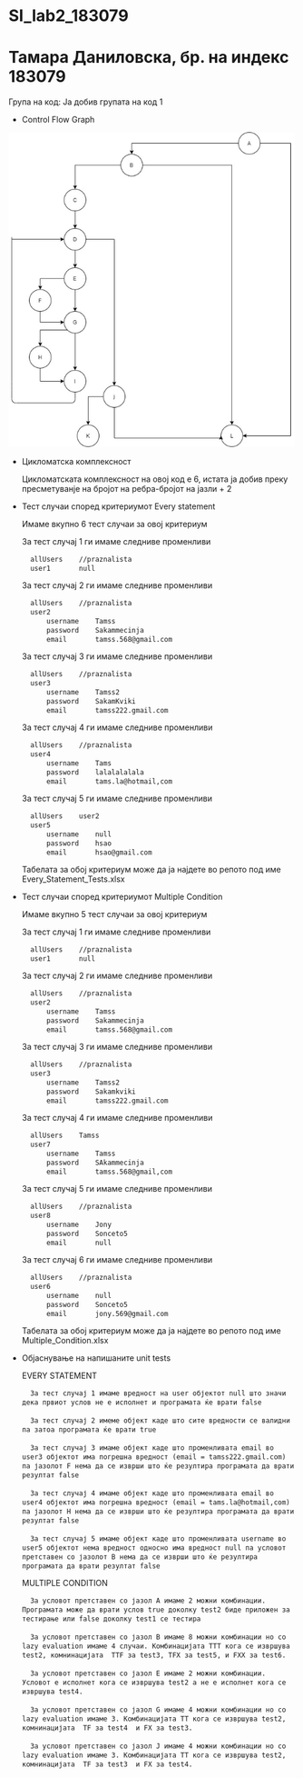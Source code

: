 # SI_lab2_183079
# Тамара Даниловска, бр. на индекс 183079

Група на код:
Ја добив групата на код 1

* Control Flow Graph

![CFG](CFG.jpg)

* Цикломатска комплексност

	Цикломатската комплексност на овој код е 6, истата ја добив преку пресметуванје на бројот на ребра-бројот на јазли + 2

* Тест случаи според критериумот Every statement

	Имаме вкупно 6 тест случаи за овој критериум 

	За тест случај 1 ги имаме следниве променливи 
				
		allUsers	//praznalista	
		user1  		null

	За тест случај 2 ги имаме следниве променливи 

		allUsers	//praznalista	
		user2		
			username	Tamss
			password	Sakammecinja
			email		tamss.568@gmail.com

	За тест случај 3 ги имаме следниве променливи 

		allUsers	//praznalista	
		user3		
			username	Tamss2
			password	SakamKviki
			email		tamss222.gmail.com

	За тест случај 4 ги имаме следниве променливи 

		allUsers	//praznalista	
		user4		
			username	Tams
			password	lalalalalala
			email		tams.la@hotmail,com

	За тест случај 5 ги имаме следниве променливи 

		allUsers	user2	
		user5		
			username	null
			password	hsao
			email		hsao@gmail.com

	Табелата за обој критериум може да ја најдете во репото под име Every_Statement_Tests.xlsx

* Тест случаи според критериумот Multiple Condition

	Имаме вкупно 5 тест случаи за овој критериум 

	За тест случај 1 ги имаме следниве променливи 
				
		allUsers	//praznalista	
		user1		null

	За тест случај 2 ги имаме следниве променливи 

		allUsers	//praznalista	
		user2		
			username	Tamss
			password	Sakammecinja
			email		tamss.568@gmail.com

	За тест случај 3 ги имаме следниве променливи 

		allUsers	//praznalista	
		user3		
			username	Tamss2
			password	Sakamkviki
			email		tamss222.gmail.com

	За тест случај 4 ги имаме следниве променливи 

		allUsers	Tamss	
		user7		
			username	Tamss
			password	SAkammecinja
			email		tamss.568@gmail,com

	За тест случај 5 ги имаме следниве променливи 

		allUsers	//praznalista	
		user8		
			username	Jony
			password	Sonceto5
			email		null

	За тест случај 6 ги имаме следниве променливи 

		allUsers	//praznalista	
		user6		
			username	null
			password	Sonceto5
			email		jony.569@gmail.com

	Табелата за обој критериум може да ја најдете во репото под име Multiple_Condition.xlsx


* Објаснување на напишаните unit tests

	EVERY STATEMENT 

		За тест случај 1 имаме вредност на user објектот null што значи дека првиот услов не е исполнет и програмата ќе врати false

		За тест случај 2 имеме објект каде што сите вредности се валидни па затоа програмата ќе врати true

		За тест случај 3 имаме објект каде што променливата email во user3 објектот има погрешна вредност (email = tamss222.gmail.com) па јазолот F нема да се изврши што ќе резултира програмата да врати резултат false

		За тест случај 4 имаме објект каде што променливата email во user4 објектот има погрешна вредност (email = tams.la@hotmail,com) па јазолот H нема да се изврши што ќе резултира програмата да врати резултат false

		За тест случај 5 имаме објект каде што променливата username во user5 објектот нема вредност односно има вредност null па условот претставен со јазолот B нема да се изврши што ќе резултира програмата да врати резултат false

	MULTIPLE CONDITION 

		За условот претставен со јазол А имаме 2 можни комбинации. Програмата може да врати услов true доколку test2 биде приложен за тестирање или false доколку test1 се тестира

		За условот претставен со јазол B имаме 8 можни комбинации но со lazy evaluation имаме 4 случаи. Комбинацијата TTT кога се извршува test2, комнинацијата  TTF за test3, TFX за test5, и FXX за test6.
		
		За условот претставен со јазол E имаме 2 можни комбинации. Условот е исполнет кога се извршува test2 а не е исполнет кога се извршува test4.
		
		За условот претставен со јазол G имаме 4 можни комбинации но со lazy evaluation имаме 3. Комбинацијата TT кога се извршува test2, комнинацијата  TF за test4  и FX за test3.
		
		За условот претставен со јазол J имаме 4 можни комбинации но со lazy evaluation имаме 3. Комбинацијата TT кога се извршува test2, комнинацијата  TF за test3  и FX за test4.		
